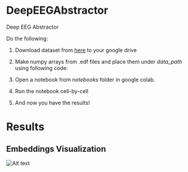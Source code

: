 # DeepEEGAbstractor
Deep EEG Abstractor


Do the following:
1. Download dataset from [here](https://figshare.com/articles/EEG_Data_New/4244171) to your google drive
2. Make numpy arrays from .edf files and place them under _data_path_ using following code:

3. Open a notebook from _notebooks_ folder in google colab.
4. Run the notebook cell-by-cell
5. And now you have the results!


# Results
## Embeddings Visualization
![Alt text](https://github.com/iamsoroush/DeepEEGAbstractor/blob/master/results/rnr-2epochs-balanced-fixed4s.gif)
